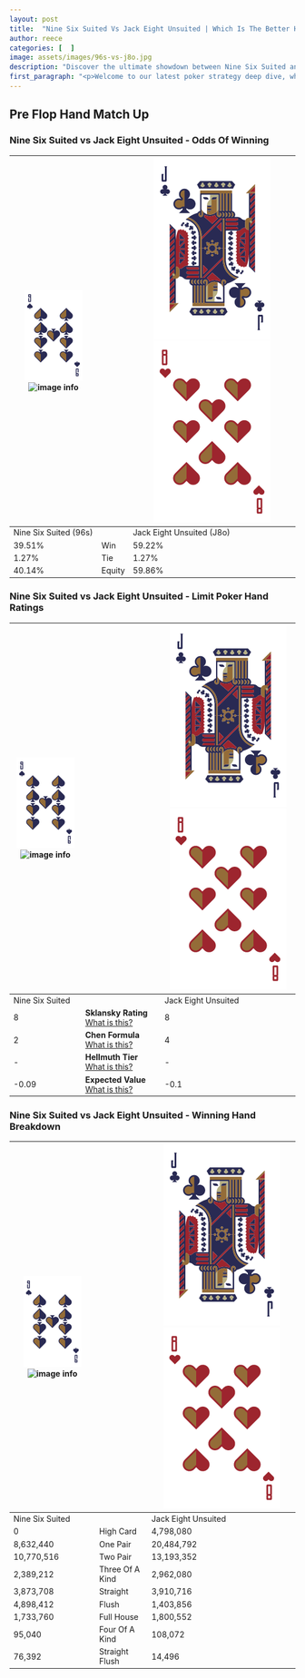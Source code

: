 ```yaml
---
layout: post
title:  "Nine Six Suited Vs Jack Eight Unsuited | Which Is The Better Hand In Poker? A Complete Guide"
author: reece
categories: [  ]
image: assets/images/96s-vs-j8o.jpg
description: "Discover the ultimate showdown between Nine Six Suited and Jack Eight Unsuited in poker! Uncover the odds, strategies, and scenarios where one hand triumphs over the other. Get ready to up your poker game with this thrilling analysis."
first_paragraph: "<p>Welcome to our latest poker strategy deep dive, where we're pitting two distinct hands against each other in a high-stakes showdown: Nine Six Suited vs Jack Eight Unsuited.</p><p>In the dynamic world of poker, every decision counts, and knowing which hand holds the upper hand is key to your success at the table.</p><p>In this article, we'll dissect these two hands, explore the scenarios where one dominates the other, and equip you with the knowledge to make strategic choices that can tip the odds in your favor.</p><p>Get ready to unravel the intriguing dynamics of these poker hands and elevate your game to new heights.</p>"
---
```




[comment]: # (sp0)

## Pre Flop Hand Match Up

<div class="table hand-ratings" markdown="1"> 



### Nine Six Suited vs Jack Eight Unsuited - Odds Of Winning


    
| ![image info](assets/images/hand1/9.png) ![image info](assets/images/hand1/6s.png) |  | ![image info](assets/images/hand2/J.png) ![image info](assets/images/hand2/8o.png) |
| -------- | -------- | -------- |
| Nine Six Suited (96s) |  | Jack Eight Unsuited (J8o) |
| 39.51% | Win | 59.22% |
| 1.27% | Tie | 1.27% |
| 40.14% | Equity | 59.86% |




[comment]: # (sp1)



### Nine Six Suited vs Jack Eight Unsuited - Limit Poker Hand Ratings


    
| ![image info](assets/images/hand1/9.png) ![image info](assets/images/hand1/6s.png) |  | ![image info](assets/images/hand2/J.png) ![image info](assets/images/hand2/8o.png) |
| -------- | -------- | -------- |
| Nine Six Suited |  | Jack Eight Unsuited |
| 8 | **Sklansky Rating** [What is this?](/sklansky-rating-explained) | 8 |
| 2 | **Chen Formula** [What is this?](/chen-formula-explained) | 4 |
| - | **Hellmuth Tier** [What is this?](/Hellmuth-tier-explained) | - |
| -0.09 | **Expected Value** [What is this?](/expected-value-explained) | -0.1 |




[comment]: # (sp2)



### Nine Six Suited vs Jack Eight Unsuited - Winning Hand Breakdown


    
| ![image info](assets/images/hand1/9.png) ![image info](assets/images/hand1/6s.png) |  | ![image info](assets/images/hand2/J.png) ![image info](assets/images/hand2/8o.png) |
| -------- | -------- | -------- |
| Nine Six Suited |  | Jack Eight Unsuited |
| 0 | High Card | 4,798,080 |
| 8,632,440 | One Pair | 20,484,792 |
| 10,770,516 | Two Pair | 13,193,352 |
| 2,389,212 | Three Of A Kind | 2,962,080 |
| 3,873,708 | Straight | 3,910,716 |
| 4,898,412 | Flush | 1,403,856 |
| 1,733,760 | Full House | 1,800,552 |
| 95,040 | Four Of A Kind | 108,072 |
| 76,392 | Straight Flush | 14,496 |




[comment]: # (sp3)



</div>

[comment]: # (sp4)



[comment]: # (sp5)

